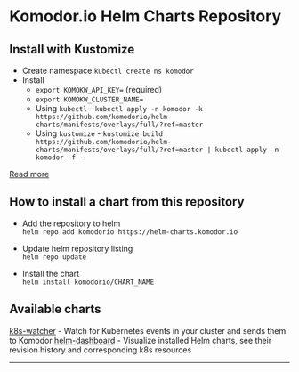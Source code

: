 # Komodor.io Helm Charts Repository

## Install with Kustomize

- Create namespace `kubectl create ns komodor`
- Install
  - `export KOMOKW_API_KEY=` (required)
  - `export KOMOKW_CLUSTER_NAME=`
  - Using `kubectl` - `kubectl apply -n komodor -k https://github.com/komodorio/helm-charts/manifests/overlays/full/?ref=master`
  - Using `kustomize` - `kustomize build https://github.com/komodorio/helm-charts/manifests/overlays/full/?ref=master | kubectl apply -n komodor -f -`

[Read more](./manifests/overlays/full/README.md)

## How to install a chart from this repository

- Add the repository to helm  
  `helm repo add komodorio https://helm-charts.komodor.io`

- Update helm repository listing  
  `helm repo update`

- Install the chart  
  `helm install komodorio/CHART_NAME`

## Available charts

[k8s-watcher](https://github.com/komodorio/helm-charts/tree/master/charts/k8s-watcher) - Watch for Kubernetes events in your cluster and sends them to Komodor
[helm-dashboard](https://github.com/komodorio/helm-charts/tree/master/charts/helm-dashboard) - Visualize installed Helm charts, see their revision history and corresponding k8s resources

---
